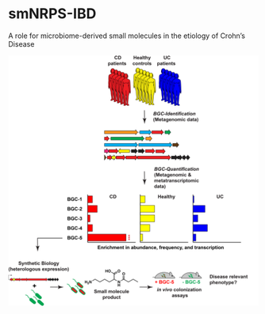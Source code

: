 # smNRPS-IBD
A role for microbiome-derived small molecules in the etiology of Crohn’s Disease

![TEST](https://github.com/donia-lab/smNRPS-IBD/blob/master/figures/Figure1.png)

